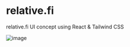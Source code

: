 # relative.fi
relative.fi UI concept using React &amp; Tailwind CSS

![image](https://user-images.githubusercontent.com/66514052/201563262-74a25617-5ff3-40b7-9dfc-a672d4c44369.png)


